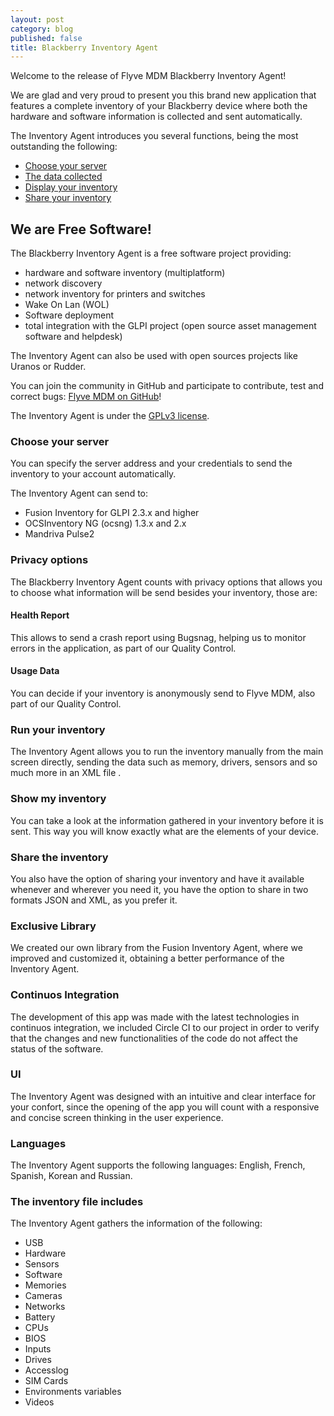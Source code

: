 ```yaml
---
layout: post
category: blog
published: false
title: Blackberry Inventory Agent
---
```

Welcome to the release of Flyve MDM Blackberry Inventory Agent!

We are glad and very proud to present you this brand new application that features a complete inventory of your Blackberry device where both the hardware and software information is collected and sent automatically.

The Inventory Agent introduces you several functions, being the most outstanding the following:

- [Choose your server](#choose-your-server)
- [The data collected](#the-inventory-file-includes)
- [Display your inventory](#show-my-inventory)
- [Share your inventory](#share-the-inventory)

## We are Free Software!

The Blackberry Inventory Agent is a free software project providing:
- hardware and software inventory (multiplatform)
- network discovery
- network inventory for printers and switches
- Wake On Lan (WOL)
- Software deployment
- total integration with the GLPI project (open source asset management software and helpdesk)

The Inventory Agent can also be used with open sources projects like Uranos or Rudder.

You can join the community in GitHub and participate to contribute, test and correct bugs: [Flyve MDM on GitHub](https://github.com/flyve-mdm)!

The Inventory Agent is under the [GPLv3 license](https://www.gnu.org/licenses/gpl-3.0.html).

### Choose your server

You can specify the server address and your credentials to send the inventory to your account automatically.

The Inventory Agent can send to:

- Fusion Inventory for GLPI 2.3.x and higher
- OCSInventory NG (ocsng) 1.3.x and 2.x
- Mandriva Pulse2

### Privacy options

The Blackberry Inventory Agent counts with privacy options that allows you to choose what information will be send besides your inventory, those are:

#### Health Report

This allows to send a crash report using Bugsnag, helping us to monitor errors in the application, as part of our Quality Control.

#### Usage Data

You can decide if your inventory is anonymously send to Flyve MDM, also part of our Quality Control.

### Run your inventory

The Inventory Agent allows you to run the inventory manually from the main screen directly, sending the data such as memory, drivers, sensors and so much more in an XML file .

### Show my inventory

You can take a look at the information gathered in your inventory before it is sent. This way you will know exactly what are the elements of your device.

### Share the inventory

You also have the option of sharing your inventory and have it available whenever and wherever you need it, you have the option to share in two formats JSON and XML, as you prefer it.

### Exclusive Library

We created our own library from the Fusion Inventory Agent, where we improved and customized it, obtaining a better performance of the Inventory Agent.

### Continuos Integration

The development of this app was made with the latest technologies in continuos integration, we included Circle CI to our project in order to verify that the changes and new functionalities of the code do not affect the status of the software.

### UI

The Inventory Agent was designed with an intuitive and clear interface for your confort, since the opening of the app you will count with a responsive and concise screen thinking in the user experience.

### Languages

The Inventory Agent supports the following languages: English, French, Spanish, Korean and Russian.

### The inventory file includes

The Inventory Agent gathers the information of the following:

- USB
- Hardware
- Sensors
- Software
- Memories
- Cameras
- Networks
- Battery
- CPUs
- BIOS
- Inputs
- Drives
- Accesslog
- SIM Cards
- Environments variables
- Videos
